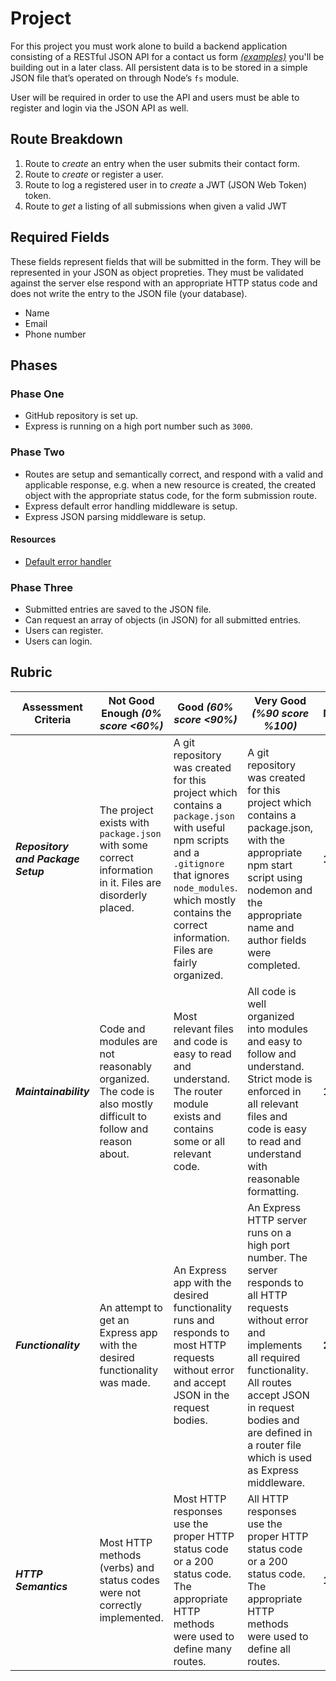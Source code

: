 # Project

For this project you must work alone to build a backend application consisting of a RESTful JSON API for a contact us form [_(examples)_](https://www.jotform.com/form-templates/category/contact-form) you'll be building out in a later class. All persistent data is to be stored in a simple JSON file that’s operated on through Node’s `fs` module.

User will be required in order to use the API and users must be able to register and login via the JSON API as well. 


## Route Breakdown

1. Route to _create_ an entry when the user submits their contact form.
1. Route to _create_ or register a user.
1. Route to log a registered user in to _create_ a JWT (JSON Web Token) token.
1. Route to _get_ a listing of all submissions when given a valid JWT


## Required Fields

These fields represent fields that will be submitted in the form. They will be represented in your JSON as object propreties. They must be validated against the server else respond with an appropriate HTTP status code and does not write the entry to the JSON file (your database).

- Name
- Email
- Phone number


## Phases

### Phase One
- GitHub repository is set up.
- Express is running on a high port number such as `3000`.

### Phase Two
- Routes are setup and semantically correct, and respond with a valid and applicable response, e.g. when a new resource is created, the created object with the appropriate status code, for the form submission route.
- Express default error handling middleware is setup.
- Express JSON parsing middleware is setup.
#### Resources
- [Default error handler](https://expressjs.com/en/guide/error-handling.html#the-default-error-handler)

### Phase Three
- Submitted entries are saved to the JSON file.
- Can request an array of objects (in JSON) for all submitted entries.
- Users can register.
- Users can login.



## Rubric

| Assessment Criteria | Not Good Enough _(0% score <60%)_ | Good _(60% score <90%)_ | Very Good _(%90 score %100)_ | **Marks** |
| --- | --- | --- | --- | --- |
| ***Repository and Package Setup*** | The project exists with `package.json` with some correct information in it. Files are disorderly placed. | A git repository was created for this project which contains a `package.json` with useful npm scripts and a `.gitignore` that ignores `node_modules`. which mostly contains the correct information. Files are fairly organized. | A git repository was created for this project which contains a package.json, with the appropriate npm start script using nodemon and the appropriate name and author fields were completed. | **10** |
| ***Maintainability*** | Code and modules are not reasonably organized. The code is also mostly difficult to follow and reason about. | Most relevant files and code is easy to read and understand. The router module exists and contains some or all relevant code. | All code is well organized into modules and easy to follow and understand. Strict mode is enforced in all relevant files and code is easy to read and understand with reasonable formatting. | **10** |
| ***Functionality*** | An attempt to get an Express app with the desired functionality was made. | An Express app with the desired functionality runs and responds to most HTTP requests without error and accept JSON in the request bodies. | An Express HTTP server runs on a high port number. The server responds to all HTTP requests without error and implements all required functionality. All routes accept JSON in request bodies and are defined in a router file which is used as Express middleware. | **20** |
| ***HTTP Semantics*** | Most HTTP methods (verbs) and status codes were not correctly implemented. | Most HTTP responses use the proper HTTP status code or a 200 status code. The appropriate HTTP methods were used to define many routes. | All HTTP responses use the proper HTTP status code or a 200 status code. The appropriate HTTP methods were used to define all routes. | **10** |
